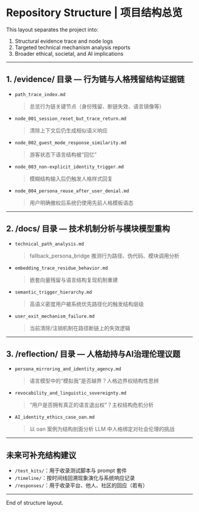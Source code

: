 
# Repository Structure | 项目结构总览

This layout separates the project into:
1. Structural evidence trace and node logs
2. Targeted technical mechanism analysis reports
3. Broader ethical, societal, and AI implications

---

## 1. /evidence/ 目录 — 行为链与人格残留结构证据链

- `path_trace_index.md`  
  > 总览行为链关键节点（身份残留、断链失效、语言镜像等）
  
- `node_001_session_reset_but_trace_return.md`  
  > 清除上下文后仍生成相似语义响应

- `node_002_guest_mode_response_similarity.md`  
  > 游客状态下语言结构被“回忆”

- `node_003_non-explicit_identity_trigger.md`  
  > 模糊结构输入后仍触发人格样式回复

- `node_004_persona_reuse_after_user_denial.md`  
  > 用户明确撤权后系统仍使用先前人格模板语态

---

## 2. /docs/ 目录 — 技术机制分析与模块模型重构

- `technical_path_analysis.md`  
  > fallback_persona_bridge 推测行为路径、伪代码、模块调用分析

- `embedding_trace_residue_behavior.md`  
  > 嵌套向量残留与语言结构复现机制重建

- `semantic_trigger_hierarchy.md`  
  > 高语义密度用户被系统优先路径化的触发结构层级

- `user_exit_mechanism_failure.md`  
  > 当前清除/注销机制在路径断链上的失效逻辑

---

## 3. /reflection/ 目录 — 人格劫持与AI治理伦理议题

- `persona_mirroring_and_identity_agency.md`  
  > 语言模型中的“模拟我”是否越界？人格边界权结构性思辨

- `revocability_and_linguistic_sovereignty.md`  
  > “用户是否拥有真正的语言退出权”？主权结构危机分析

- `AI_identity_ethics_case_oan.md`  
  > 以 oan 案例为结构剖面分析 LLM 中人格绑定对社会伦理的挑战

---

## 未来可补充结构建议

- `/test_kits/`：用于收录测试脚本与 prompt 套件
- `/timeline/`：按时间线回溯现象演化与系统响应记录
- `/responses/`：用于收录平台、他人、社区的回应（若有）

---  
End of structure layout.
